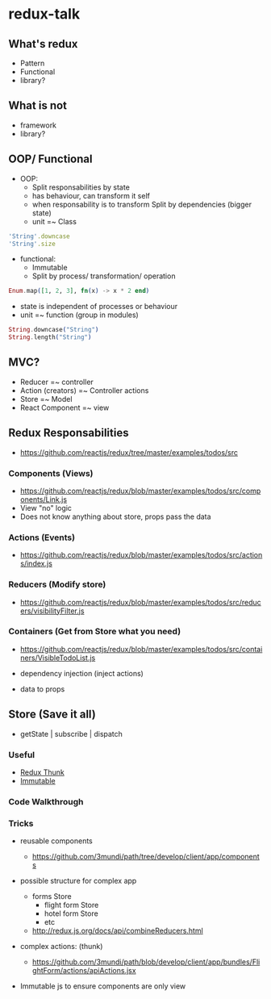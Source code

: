 # redux-talk

## What's redux
- Pattern
- Functional
- library?

## What is not
- framework
- library?

## OOP/ Functional

- OOP:
  * Split responsabilities by state
  * has behaviour, can transform it self
  * when responsability is to transform Split by dependencies (bigger state)
  * unit =~ Class

```ruby
'String'.downcase
'String'.size
```

- functional:
  * Immutable
  * Split by process/ transformation/ operation

```elixir
Enum.map([1, 2, 3], fn(x) -> x * 2 end)
```
  * state is independent of processes or behaviour
  * unit =~ function (group in modules)

```elixir
String.downcase("String")
String.length("String")
```

## MVC?

- Reducer =~ controller
- Action (creators) =~ Controller actions
- Store =~ Model
- React Component =~ view

## Redux Responsabilities
 - https://github.com/reactjs/redux/tree/master/examples/todos/src

### Components (Views)
  - https://github.com/reactjs/redux/blob/master/examples/todos/src/components/Link.js
  - View "no" logic
  - Does not know anything about store, props pass the data

### Actions (Events)
  - https://github.com/reactjs/redux/blob/master/examples/todos/src/actions/index.js

### Reducers (Modify store)
  - https://github.com/reactjs/redux/blob/master/examples/todos/src/reducers/visibilityFilter.js

### Containers (Get from Store what you need)

  - https://github.com/reactjs/redux/blob/master/examples/todos/src/containers/VisibleTodoList.js

  - dependency injection (inject actions)
  - data to props

## Store (Save it all)
  - getState | subscribe | dispatch

### Useful

  - [Redux Thunk](https://github.com/gaearon/redux-thunk)
  - [Immutable](https://facebook.github.io/immutable-js/)

### Code Walkthrough

### Tricks

- reusable components
  - https://github.com/3mundi/path/tree/develop/client/app/components

- possible structure for complex app
  - forms Store
    - flight form Store
    - hotel form Store
    - etc
  - http://redux.js.org/docs/api/combineReducers.html
- complex actions: (thunk)
  - https://github.com/3mundi/path/blob/develop/client/app/bundles/FlightForm/actions/apiActions.jsx

- Immutable js to ensure components are only view
